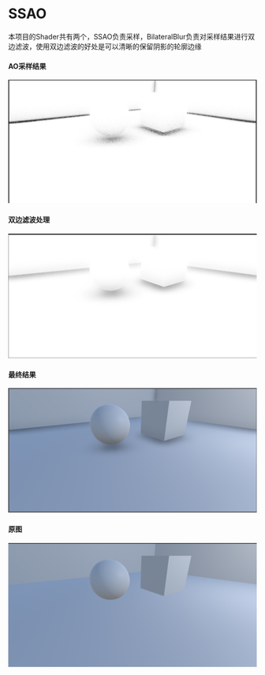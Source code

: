 # SSAO

本项目的Shader共有两个，SSAO负责采样，BilateralBlur负责对采样结果进行双边滤波，使用双边滤波的好处是可以清晰的保留阴影的轮廓边缘

#### AO采样结果

![](./pics/ao.png)

#### 双边滤波处理

![](./pics/filter.png)

#### 最终结果

![](./pics/final.png)

#### 原图

![](./pics/disable.png)

